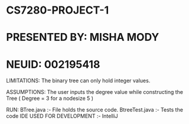 # CS7280-PROJECT-1
# PRESENTED BY:  MISHA MODY 
# NEUID: 002195418

LIMITATIONS:
The binary tree can only hold integer values.

ASSUMPTIONS:
The user inputs the degree value while constructing the Tree ( Degree = 3 for a nodesize 5 )

RUN:
BTree.java :- File holds the source code.
BtreeTest.java :- Tests the code
IDE USED FOR DEVELOPMENT :-  IntelliJ
